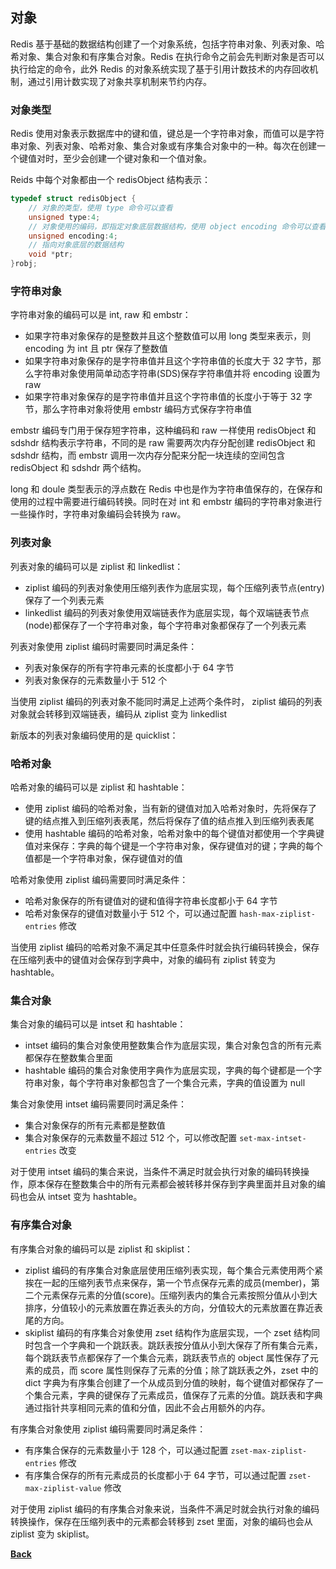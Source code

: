 ## 对象

Redis 基于基础的数据结构创建了一个对象系统，包括字符串对象、列表对象、哈希对象、集合对象和有序集合对象。Redis 在执行命令之前会先判断对象是否可以执行给定的命令，此外 Redis 的对象系统实现了基于引用计数技术的内存回收机制，通过引用计数实现了对象共享机制来节约内存。

### 对象类型

Redis 使用对象表示数据库中的键和值，键总是一个字符串对象，而值可以是字符串对象、列表对象、哈希对象、集合对象或有序集合对象中的一种。每次在创建一个键值对时，至少会创建一个键对象和一个值对象。

Reids 中每个对象都由一个 redisObject 结构表示：
```c
typedef struct redisObject {
    // 对象的类型，使用 type 命令可以查看
    unsigned type:4;
    // 对象使用的编码，即指定对象底层数据结构，使用 object encoding 命令可以查看
    unsigned encoding:4;
    // 指向对象底层的数据结构
    void *ptr;
}robj;
```

### 字符串对象

字符串对象的编码可以是 int, raw 和 embstr：
- 如果字符串对象保存的是整数并且这个整数值可以用 long 类型来表示，则 encoding 为 int 且 ptr 保存了整数值
- 如果字符串对象保存的是字符串值并且这个字符串值的长度大于 32 字节，那么字符串对象使用简单动态字符串(SDS)保存字符串值并将 encoding 设置为 raw
- 如果字符串对象保存的是字符串值并且这个字符串值的长度小于等于 32 字节，那么字符串对象将使用 embstr 编码方式保存字符串值

embstr 编码专门用于保存短字符串，这种编码和 raw 一样使用 redisObject 和 sdshdr 结构表示字符串，不同的是 raw 需要两次内存分配创建 redisObject 和 sdshdr 结构，而 embstr 调用一次内存分配来分配一块连续的空间包含 redisObject 和 sdshdr 两个结构。

long 和 doule 类型表示的浮点数在 Redis 中也是作为字符串值保存的，在保存和使用的过程中需要进行编码转换。同时在对 int 和 embstr 编码的字符串对象进行一些操作时，字符串对象编码会转换为 raw。

### 列表对象
列表对象的编码可以是 ziplist 和 linkedlist：
- ziplist 编码的列表对象使用压缩列表作为底层实现，每个压缩列表节点(entry)保存了一个列表元素
- linkedlist 编码的列表对象使用双端链表作为底层实现，每个双端链表节点(node)都保存了一个字符串对象，每个字符串对象都保存了一个列表元素

列表对象使用 ziplist 编码时需要同时满足条件：
- 列表对象保存的所有字符串元素的长度都小于 64 字节
- 列表对象保存的元素数量小于 512 个

当使用 ziplist 编码的列表对象不能同时满足上述两个条件时， ziplist 编码的列表对象就会转移到双端链表，编码从 ziplist 变为 linkedlist

新版本的列表对象编码使用的是 quicklist：
### 哈希对象

哈希对象的编码可以是 ziplist 和 hashtable：
- 使用 ziplist 编码的哈希对象，当有新的键值对加入哈希对象时，先将保存了键的结点推入到压缩列表表尾，然后将保存了值的结点推入到压缩列表表尾
- 使用 hashtable 编码的哈希对象，哈希对象中的每个键值对都使用一个字典键值对来保存：字典的每个键是一个字符串对象，保存键值对的键；字典的每个值都是一个字符串对象，保存键值对的值

哈希对象使用 ziplist 编码需要同时满足条件：
- 哈希对象保存的所有键值对的键和值得字符串长度都小于 64 字节
- 哈希对象保存的键值对数量小于 512 个，可以通过配置 ```hash-max-ziplist-entries``` 修改

当使用 ziplist 编码的哈希对象不满足其中任意条件时就会执行编码转换会，保存在压缩列表中的键值对会保存到字典中，对象的编码有 ziplist 转变为 hashtable。

### 集合对象
集合对象的编码可以是 intset 和 hashtable：
- intset 编码的集合对象使用整数集合作为底层实现，集合对象包含的所有元素都保存在整数集合里面
- hashtable 编码的集合对象使用字典作为底层实现，字典的每个键都是一个字符串对象，每个字符串对象都包含了一个集合元素，字典的值设置为 null

集合对象使用 intset 编码需要同时满足条件：
- 集合对象保存的所有元素都是整数值
- 集合对象保存的元素数量不超过 512 个，可以修改配置 ```set-max-intset-entries``` 改变

对于使用 intset 编码的集合来说，当条件不满足时就会执行对象的编码转换操作，原本保存在整数集合中的所有元素都会被转移并保存到字典里面并且对象的编码也会从 intset 变为 hashtable。

### 有序集合对象
有序集合对象的编码可以是 ziplist 和 skiplist：
- ziplist 编码的有序集合对象底层使用压缩列表实现，每个集合元素使用两个紧挨在一起的压缩列表节点来保存，第一个节点保存元素的成员(member)，第二个元素保存元素的分值(score)。压缩列表内的集合元素按照分值从小到大排序，分值较小的元素放置在靠近表头的方向，分值较大的元素放置在靠近表尾的方向。
- skiplist 编码的有序集合对象使用 zset 结构作为底层实现，一个 zset 结构同时包含一个字典和一个跳跃表。跳跃表按分值从小到大保存了所有集合元素，每个跳跃表节点都保存了一个集合元素，跳跃表节点的 object 属性保存了元素的成员，而 score 属性则保存了元素的分值；除了跳跃表之外，zset 中的 dict 字典为有序集合创建了一个从成员到分值的映射，每个键值对都保存了一个集合元素，字典的键保存了元素成员，值保存了元素的分值。跳跃表和字典通过指针共享相同元素的值和分值，因此不会占用额外的内存。

有序集合对象使用 ziplist 编码需要同时满足条件：
- 有序集合保存的元素数量小于 128 个，可以通过配置 ```zset-max-ziplist-entries``` 修改
- 有序集合保存的所有元素成员的长度都小于 64 字节，可以通过配置 ```zset-max-ziplist-value``` 修改

对于使用 ziplist 编码的有序集合对象来说，当条件不满足时就会执行对象的编码转换操作，保存在压缩列表中的元素都会转移到 zset 里面，对象的编码也会从 ziplist 变为 skiplist。

**[Back](../)**
